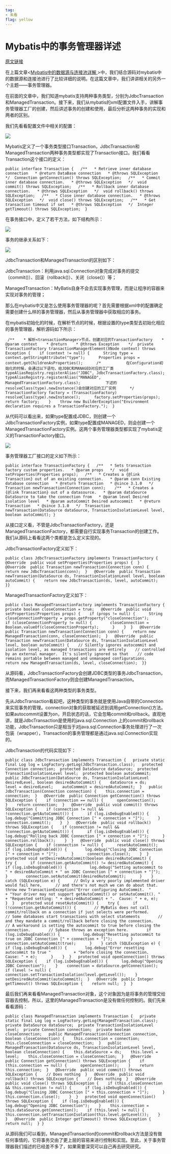 ```yaml
---
tag:
- 未看
flag: yellow
---
```

# Mybatis中的事务管理器详述

[原文链接](https://blog.csdn.net/andamajing/article/details/72026693)

在上篇文章<[Mybatis中的数据源与连接池详解 ](http://blog.csdn.net/majinggogogo/article/details/71715846)>中，我们结合源码对mybatis中的数据源和连接池进行了比较详细的说明。在这篇文章中，我们讲讲相关的另外一个主题——事务管理器。

在前面的文章中，我们知道mybatis支持两种事务类型，分别为JdbcTransaction和ManagedTransaction。接下来，我们从mybatis的xml配置文件入手，讲解事务管理器工厂的创建，然后讲述事务的创建和使用，最后分析这两种事务的实现和两者的区别。

我们先看看配置文件中相关的配置： 

![](https://img-blog.csdn.net/20170514164939290?watermark/2/text/aHR0cDovL2Jsb2cuY3Nkbi5uZXQvbWFqaW5nZ29nb2dv/font/5a6L5L2T/fontsize/400/fill/I0JBQkFCMA==/dissolve/70/gravity/Center) 

Mybatis定义了一个事务类型接口Transaction，JdbcTransaction和ManagedTransaction两种事务类型都实现了Transaction接口。我们看看Transaction这个接口的定义：

```
public interface Transaction {   /**   * Retrieve inner database connection   * @return DataBase connection   * @throws SQLException   */  Connection getConnection() throws SQLException;   /**   * Commit inner database connection.   * @throws SQLException   */  void commit() throws SQLException;   /**   * Rollback inner database connection.   * @throws SQLException   */  void rollback() throws SQLException;   /**   * Close inner database connection.   * @throws SQLException   */  void close() throws SQLException;   /**   * Get transaction timeout if set   * @throws SQLException   */  Integer getTimeout() throws SQLException;  }
```

 在事务接口中，定义了若干方法，如下结构所示：

![](https://img-blog.csdn.net/20170514165238385?watermark/2/text/aHR0cDovL2Jsb2cuY3Nkbi5uZXQvbWFqaW5nZ29nb2dv/font/5a6L5L2T/fontsize/400/fill/I0JBQkFCMA==/dissolve/70/gravity/Center)

事务的继承关系如下：

![](https://img-blog.csdn.net/20170514165311260?watermark/2/text/aHR0cDovL2Jsb2cuY3Nkbi5uZXQvbWFqaW5nZ29nb2dv/font/5a6L5L2T/fontsize/400/fill/I0JBQkFCMA==/dissolve/70/gravity/Center)

JdbcTransaction和ManagedTransaction的区别如下：

JdbcTransaction：利用java.sql.Connection对象完成对事务的提交（commit()）、回滚（rollback()）、关闭（close()）等；

ManagedTransaction：MyBatis自身不会去实现事务管理，而是让程序的容器来实现对事务的管理；

那么在mybatis中又是怎么使用事务管理器的呢？首先需要根据xml中的配置确定需要创建什么样的事务管理器，然后从事务管理器中获取相应的事务。

在mybatis初始化的时候，在解析<transactionManager>节点的时候，根据设置的type类型去初始化相应的事务管理器，解析源码如下所示：

```
 /**    * 解析<transactionManager>节点，创建对应的TransactionFactory    * @param context    * @return    * @throws Exception    */  private TransactionFactory transactionManagerElement(XNode context) throws Exception {    if (context != null) {      String type = context.getStringAttribute("type");      Properties props = context.getChildrenAsProperties();      /*           在Configuration初始化的时候，会通过以下语句，给JDBC和MANAGED对应的工厂类           typeAliasRegistry.registerAlias("JDBC", JdbcTransactionFactory.class);           typeAliasRegistry.registerAlias("MANAGED", ManagedTransactionFactory.class);           下述的resolveClass(type).newInstance()会创建对应的工厂实例      */      TransactionFactory factory = (TransactionFactory) resolveClass(type).newInstance();      factory.setProperties(props);      return factory;    }    throw new BuilderException("Environment declaration requires a TransactionFactory.");  }  
```

 从代码可以看出来，如果type配置成JDBC，则创建一个JdbcTransactionFactory实例，如果type配置成MANAGED，则会创建一个ManagedTransactionFactory实例。这两个事务管理器类型都实现了mybatis定义的TransactionFactory接口。

![](https://img-blog.csdn.net/20170514170734398?watermark/2/text/aHR0cDovL2Jsb2cuY3Nkbi5uZXQvbWFqaW5nZ29nb2dv/font/5a6L5L2T/fontsize/400/fill/I0JBQkFCMA==/dissolve/70/gravity/Center)

事务管理器工厂接口的定义如下所示：

```
public interface TransactionFactory {   /**   * Sets transaction factory custom properties.   * @param props   */  void setProperties(Properties props);   /**   * Creates a {@link Transaction} out of an existing connection.   * @param conn Existing database connection   * @return Transaction   * @since 3.1.0   */  Transaction newTransaction(Connection conn);    /**   * Creates a {@link Transaction} out of a datasource.   * @param dataSource DataSource to take the connection from   * @param level Desired isolation level   * @param autoCommit Desired autocommit   * @return Transaction   * @since 3.1.0   */  Transaction newTransaction(DataSource dataSource, TransactionIsolationLevel level, boolean autoCommit); }
```

 从接口定义看，不管是JdbcTransactionFactory，还是ManagedTransactionFactory，都需要自行实现事务Transaction的创建工作。我们从源码上看看这两个类都是怎么定义实现的。

JdbcTransactionFactory定义如下： 

```
public class JdbcTransactionFactory implements TransactionFactory {   @Override  public void setProperties(Properties props) {  }   @Override  public Transaction newTransaction(Connection conn) {    return new JdbcTransaction(conn);  }   @Override  public Transaction newTransaction(DataSource ds, TransactionIsolationLevel level, boolean autoCommit) {    return new JdbcTransaction(ds, level, autoCommit);  }}
```

 ManagedTransactionFactory定义如下：

```
public class ManagedTransactionFactory implements TransactionFactory {   private boolean closeConnection = true;   @Override  public void setProperties(Properties props) {    if (props != null) {      String closeConnectionProperty = props.getProperty("closeConnection");      if (closeConnectionProperty != null) {        closeConnection = Boolean.valueOf(closeConnectionProperty);      }    }  }   @Override  public Transaction newTransaction(Connection conn) {    return new ManagedTransaction(conn, closeConnection);  }   @Override  public Transaction newTransaction(DataSource ds, TransactionIsolationLevel level, boolean autoCommit) {    // Silently ignores autocommit and isolation level, as managed transactions are entirely    // controlled by an external manager.  It's silently ignored so that    // code remains portable between managed and unmanaged configurations.    return new ManagedTransaction(ds, level, closeConnection);  }}
```

 从源码看，JdbcTransactionFactory会创建JDBC类型的事务JdbcTransaction，而ManagedTransactionFactory则会创建ManagedTransaction。

接下来，我们再来看看这两种类型的事务类型。

先从JdbcTransaction看起吧，这种类型的事务就是使用Java自带的Connection来实现事务的管理。connection对象的获取被延迟到调用getConnection()方法。如果autocommit设置为on，开启状态的话，它会忽略commit和rollback。直观地讲，就是JdbcTransaction是使用的java.sql.Connection 上的commit和rollback功能，JdbcTransaction只是相当于对java.sql.Connection事务处理进行了一次包装（wrapper），Transaction的事务管理都是通过java.sql.Connection实现的。

JdbcTransaction的代码实现如下：

```
public class JdbcTransaction implements Transaction {   private static final Log log = LogFactory.getLog(JdbcTransaction.class);   protected Connection connection;  protected DataSource dataSource;  protected TransactionIsolationLevel level;  protected boolean autoCommmit;   public JdbcTransaction(DataSource ds, TransactionIsolationLevel desiredLevel, boolean desiredAutoCommit) {    dataSource = ds;    level = desiredLevel;    autoCommmit = desiredAutoCommit;  }   public JdbcTransaction(Connection connection) {    this.connection = connection;  }   @Override  public Connection getConnection() throws SQLException {    if (connection == null) {      openConnection();    }    return connection;  }   @Override  public void commit() throws SQLException {    if (connection != null && !connection.getAutoCommit()) {      if (log.isDebugEnabled()) {        log.debug("Committing JDBC Connection [" + connection + "]");      }      connection.commit();    }  }   @Override  public void rollback() throws SQLException {    if (connection != null && !connection.getAutoCommit()) {      if (log.isDebugEnabled()) {        log.debug("Rolling back JDBC Connection [" + connection + "]");      }      connection.rollback();    }  }   @Override  public void close() throws SQLException {    if (connection != null) {      resetAutoCommit();      if (log.isDebugEnabled()) {        log.debug("Closing JDBC Connection [" + connection + "]");      }      connection.close();    }  }   protected void setDesiredAutoCommit(boolean desiredAutoCommit) {    try {      if (connection.getAutoCommit() != desiredAutoCommit) {        if (log.isDebugEnabled()) {          log.debug("Setting autocommit to " + desiredAutoCommit + " on JDBC Connection [" + connection + "]");        }        connection.setAutoCommit(desiredAutoCommit);      }    } catch (SQLException e) {      // Only a very poorly implemented driver would fail here,      // and there's not much we can do about that.      throw new TransactionException("Error configuring AutoCommit.  "          + "Your driver may not support getAutoCommit() or setAutoCommit(). "          + "Requested setting: " + desiredAutoCommit + ".  Cause: " + e, e);    }  }   protected void resetAutoCommit() {    try {      if (!connection.getAutoCommit()) {        // MyBatis does not call commit/rollback on a connection if just selects were performed.        // Some databases start transactions with select statements        // and they mandate a commit/rollback before closing the connection.        // A workaround is setting the autocommit to true before closing the connection.        // Sybase throws an exception here.        if (log.isDebugEnabled()) {          log.debug("Resetting autocommit to true on JDBC Connection [" + connection + "]");        }        connection.setAutoCommit(true);      }    } catch (SQLException e) {      if (log.isDebugEnabled()) {        log.debug("Error resetting autocommit to true "          + "before closing the connection.  Cause: " + e);      }    }  }   protected void openConnection() throws SQLException {    if (log.isDebugEnabled()) {      log.debug("Opening JDBC Connection");    }    connection = dataSource.getConnection();    if (level != null) {      connection.setTransactionIsolation(level.getLevel());    }    setDesiredAutoCommit(autoCommmit);  }   @Override  public Integer getTimeout() throws SQLException {    return null;  }  }
```

 最后我们再来看看ManagedTransaction对象，这个对象因为是将事务的管理交给容器去控制，所以，这里的ManagedTransaction是没有做任何控制的。我们先来看看源码：

```
public class ManagedTransaction implements Transaction {   private static final Log log = LogFactory.getLog(ManagedTransaction.class);   private DataSource dataSource;  private TransactionIsolationLevel level;  private Connection connection;  private boolean closeConnection;   public ManagedTransaction(Connection connection, boolean closeConnection) {    this.connection = connection;    this.closeConnection = closeConnection;  }   public ManagedTransaction(DataSource ds, TransactionIsolationLevel level, boolean closeConnection) {    this.dataSource = ds;    this.level = level;    this.closeConnection = closeConnection;  }   @Override  public Connection getConnection() throws SQLException {    if (this.connection == null) {      openConnection();    }    return this.connection;  }   @Override  public void commit() throws SQLException {    // Does nothing  }   @Override  public void rollback() throws SQLException {    // Does nothing  }   @Override  public void close() throws SQLException {    if (this.closeConnection && this.connection != null) {      if (log.isDebugEnabled()) {        log.debug("Closing JDBC Connection [" + this.connection + "]");      }      this.connection.close();    }  }   protected void openConnection() throws SQLException {    if (log.isDebugEnabled()) {      log.debug("Opening JDBC Connection");    }    this.connection = this.dataSource.getConnection();    if (this.level != null) {      this.connection.setTransactionIsolation(this.level.getLevel());    }  }   @Override  public Integer getTimeout() throws SQLException {    return null;  } }
```

 从源码我们可以看到，ManagedTransaction的commit和rollback方法是没有做任何事情的，它将事务交由了更上层的容易来进行控制和实现。至此，关于事务管理器我们描述的已经差不多了，如果需要深究可以自己再去研究研究。